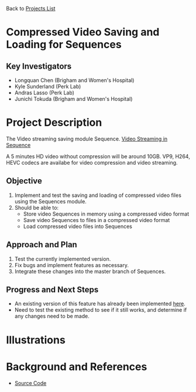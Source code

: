Back to [Projects List](../../README.md#ProjectsList)

# Compressed Video Saving and Loading for Sequences

## Key Investigators

- Longquan Chen (Brigham and Women's Hospital)
- Kyle Sunderland (Perk Lab)
- Andras Lasso (Perk Lab)
- Junichi	Tokuda (Brigham and Women's Hospital)

# Project Description
The Video streaming saving module Sequence. [Video Streaming in Sequence](https://drive.google.com/open?id=1gCdVS6aRlg__4KuaoDLK4HqSbAFGoZ4d)

A 5 minutes HD video without compression will be around 10GB. VP9, H264, HEVC codecs are availabe for video compression and video streaming.

## Objective

1. Implement and test the saving and loading of compressed video files using the Sequences module.
2. Should be able to:
    - Store video Sequences in memory using a compressed video format
    - Save video Sequences to files in a compressed video format
    - Load compressed video files into Sequences

## Approach and Plan

1. Test the currently implemented version.
1. Fix bugs and implement features as necessary.
1. Integrate these changes into the master branch of Sequences.

## Progress and Next Steps

<!--Describe progress and next steps in a few bullet points as you are making progress.-->

- An existing version of this feature has already been implemented [here](https://github.com/leochan2009/Sequences/tree/BitStreamForVideo).
- Need to test the existing method to see if it still works, and determine if any changes need to be made.

# Illustrations

<!--Add pictures and links to videos that demonstrate what has been accomplished.-->

<!-- ![Description of picture](Example2.jpg) -->
<!-- ![Some more images](Example2.jpg) -->

# Background and References

<!--Use this space for information that may help people better understand your project, like links to papers, source code, or data.-->

- [Source Code](https://github.com/leochan2009/Sequences/tree/BitStreamForVideo)
<!-- Documentation: https://link.to.docs -->
<!-- Test data: https://link.to.test.data -->

